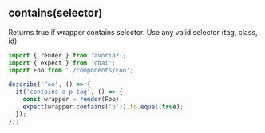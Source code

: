 ## contains(selector)

Returns true if wrapper contains selector. Use any valid selector (tag, class, id)


```js
import { render } from 'avoriaz';
import { expect } from 'chai';
import Foo from './components/Foo';

describe('Foo', () => {
  it('contains a p tag', () => {
    const wrapper = render(Foo);
    expect(wrapper.contains('p')).to.equal(true);
  });
});

```